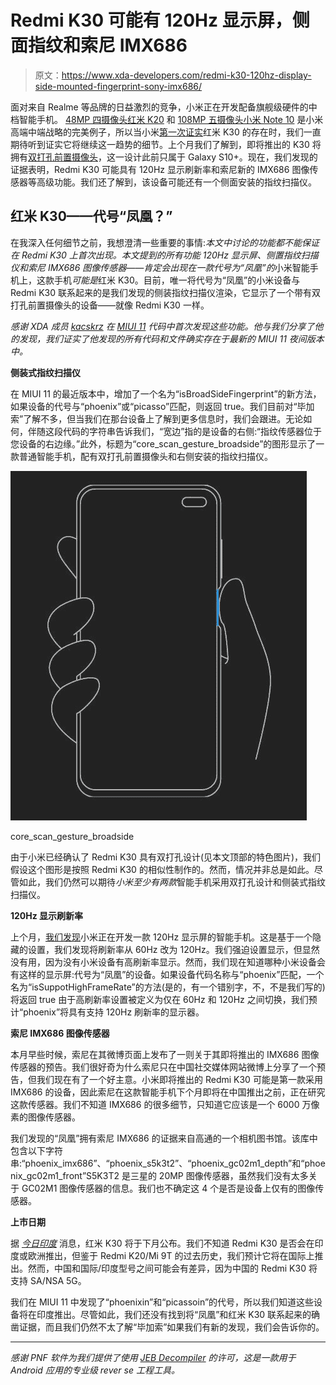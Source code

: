 # Redmi K30 可能有 120Hz 显示屏，侧面指纹和索尼 IMX686

> 原文：<https://www.xda-developers.com/redmi-k30-120hz-display-side-mounted-fingerprint-sony-imx686/>

面对来自 Realme 等品牌的日益激烈的竞争，小米正在开发配备旗舰级硬件的中档智能手机。 [48MP 四摄像头红米 K20](https://www.xda-developers.com/xiaomi-redmi-k20-pro-launch-india/) 和 [108MP 五摄像头小米 Note 10](https://www.xda-developers.com/xiaomi-mi-note-10-mi-note-10-pro-redmi-note-8t-arrive-europe/) 是小米高端中端战略的完美例子，所以当小米[第一次证实](https://www.xda-developers.com/redmi-k30-5g-support/)红米 K30 的存在时，我们一直期待听到证实它将继续这一趋势的细节。上个月我们了解到，即将推出的 K30 将拥有[双打孔前置摄像头](https://www.xda-developers.com/xiaomi-redmi-k30-5g-dual-punch-hole-front-cameras/)，这一设计此前只属于 Galaxy S10+。现在，我们发现的证据表明，Redmi K30 可能具有 120Hz 显示刷新率和索尼新的 IMX686 图像传感器等高级功能。我们还了解到，该设备可能还有一个侧面安装的指纹扫描仪。

## 红米 K30——代号“凤凰？”

在我深入任何细节之前，我想澄清一些重要的事情:*本文中讨论的功能都不能保证在 Redmi K30 上首次出现。*本文提到的所有功能 120Hz 显示屏、侧置指纹扫描仪和索尼 IMX686 图像传感器——肯定会出现在*一款代号为“凤凰”的*小米智能手机上，这款手机*可能是*红米 K30。目前，唯一将代号为“凤凰”的小米设备与 Redmi K30 联系起来的是我们发现的侧装指纹扫描仪渲染，它显示了一个带有双打孔前置摄像头的设备——就像 Redmi K30 一样。

*感谢 XDA 成员 [kacskrz](https://forum.xda-developers.com/member.php?u=8240900) 在 [MIUI 11](https://www.xda-developers.com/download-miui-11-xiaomi-redmi-note-7-pro-poco-f1/) 代码中首次发现这些功能。他与我们分享了他的发现，我们证实了他发现的所有代码和文件确实存在于最新的 MIUI 11 夜间版本中。*

**侧装式指纹扫描仪**

在 MIUI 11 的最近版本中，增加了一个名为“isBroadSideFingerprint”的新方法，如果设备的代号与“phoenix”或“picasso”匹配，则返回 true。我们目前对“毕加索”了解不多，但当我们在那台设备上了解到更多信息时，我们会跟进。无论如何，伴随这段代码的字符串告诉我们，“宽边”指的是设备的右侧:“指纹传感器位于您设备的右边缘。”此外，标题为“core_scan_gesture_broadside”的图形显示了一款普通智能手机，配有双打孔前置摄像头和右侧安装的指纹扫描仪。

 <picture>![Redmi K30 side-mounted fingerprint scanner](img/7c7a717c7db63e5a467c33e54ad28de8.png)</picture> 

core_scan_gesture_broadside

由于小米已经确认了 Redmi K30 具有双打孔设计(见本文顶部的特色图片)，我们假设这个图形是按照 Redmi K30 的相似性制作的。然而，情况并非总是如此。尽管如此，我们仍然可以期待*小米至少有两款*智能手机采用双打孔设计和侧装式指纹扫描仪。

**120Hz 显示刷新率**

上个月，[我们发现](https://www.xda-developers.com/xiaomi-120hz-display-smartphone-high-refresh-rate-rumor/)小米正在开发一款 120Hz 显示屏的智能手机。这是基于一个隐藏的设置，我们发现将刷新率从 60Hz 改为 120Hz。我们强迫设置显示，但显然没有用，因为没有小米设备有高刷新率显示。然而，我们现在知道哪种小米设备会有这样的显示屏:代号为“凤凰”的设备。如果设备代码名称与“phoenix”匹配，一个名为“isSuppotHighFrameRate”的方法(是的，有一个错别字，不，不是我们写的)将返回 true 由于高刷新率设置被定义为仅在 60Hz 和 120Hz 之间切换，我们预计“phoenix”将具有支持 120Hz 刷新率的显示器。

**索尼 IMX686 图像传感器**

本月早些时候，索尼在其微博页面上发布了一则关于其即将推出的 IMX686 图像传感器的预告。我们很好奇为什么索尼只在中国社交媒体网站微博上分享了一个预告，但我们现在有了一个好主意。小米即将推出的 Redmi K30 可能是第一款采用 IMX686 的设备，因此索尼在这款智能手机下个月即将在中国推出之前，正在研究这款传感器。我们不知道 IMX686 的很多细节，只知道它应该是一个 6000 万像素的图像传感器。

我们发现的“凤凰”拥有索尼 IMX686 的证据来自高通的一个相机图书馆。该库中包含以下字符串:“phoenix_imx686”、“phoenix_s5k3t2”、“phoenix_gc02m1_depth”和“phoenix_gc02m1_front”S5K3T2 是三星的 20MP 图像传感器，虽然我们没有太多关于 GC02M1 图像传感器的信息。我们也不确定这 4 个是否是设备上仅有的图像传感器。

**上市日期**

据 [*今日印度*](https://www.indiatoday.in/technology/news/story/it-is-official-redmi-k30-is-launching-next-month-1620450-2019-11-19) 消息，红米 K30 将于下月公布。我们不知道 Redmi K30 是否会在印度或欧洲推出，但鉴于 Redmi K20/Mi 9T 的过去历史，我们预计它将在国际上推出。然而，中国和国际/印度型号之间可能会有差异，因为中国的 Redmi K30 将支持 SA/NSA 5G。

我们在 MIUI 11 中发现了“phoenixin”和“picassoin”的代号，所以我们知道这些设备将在印度推出。尽管如此，我们还没有找到将“凤凰”和红米 K30 联系起来的确凿证据，而且我们仍然不太了解“毕加索”如果我们有新的发现，我们会告诉你的。

* * *

*感谢 PNF 软件为我们提供了使用 [JEB Decompiler](https://www.pnfsoftware.com/?aid=xdadev) 的许可，这是一款用于 Android 应用的专业级 rever* *se 工程工具。*